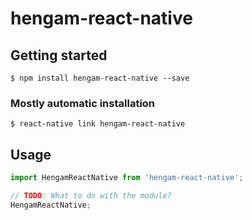 # hengam-react-native

## Getting started

`$ npm install hengam-react-native --save`

### Mostly automatic installation

`$ react-native link hengam-react-native`

## Usage
```javascript
import HengamReactNative from 'hengam-react-native';

// TODO: What to do with the module?
HengamReactNative;
```
